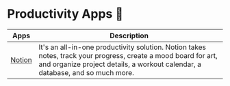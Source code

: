 # Productivity Apps 🚀

| Apps | Description |
| ---- | ----------- |
[Notion](https://www.notion.so/) | It's an all-in-one productivity solution. Notion takes notes, track your progress, create a mood board for art, and organize project details, a workout calendar, a database, and so much more.
